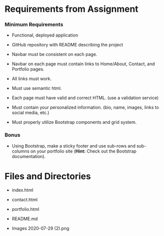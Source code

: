 # Requirements from Assignment

### Minimum Requirements

-   Functional, deployed application
    
-   GitHub repository with README describing the project
    
-   Navbar must be consistent on each page.
    
-   Navbar on each page must contain links to Home/About, Contact, and Portfolio pages.
    
-   All links must work.
    
-   Must use semantic html.
    
-   Each page must have valid and correct HTML. (use a validation service)
    
-   Must contain your personalized information. (bio, name, images, links to social media, etc.)
    
-   Must properly utilize Bootstrap components and grid system.
    

### Bonus

-   Using Bootstrap, make a sticky footer and use sub-rows and sub-columns on your portfolio site (**Hint:**  Check out the Bootstrap documentation).

# Files and Directories

- index.html
- contact.html
- portfolio.html
- README.md

-  Images
	2020-07-29 (2).png